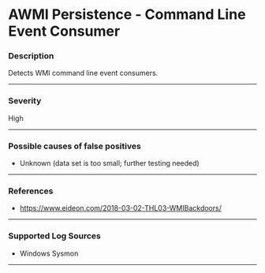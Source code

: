 # AWMI Persistence - Command Line Event Consumer
### Description

Detects WMI command line event consumers.

-------------------
### Severity

High

-------------------
<!---
### Detailed Information

- Why is this alert triggered?
- What are the typical causes that generate this alert? (e.g. port scans, unusual file access activity, etc...)
- Which corroborating information should be looked up?
- Any supporting queries to get more information?
- Any supporting visualizations to get more information?

-------------------
--->
### Possible causes of false positives

- Unknown (data set is too small; further testing needed)

-------------------
### References

- https://www.eideon.com/2018-03-02-THL03-WMIBackdoors/

-------------------
### Supported Log Sources

- Windows Sysmon

-------------------
